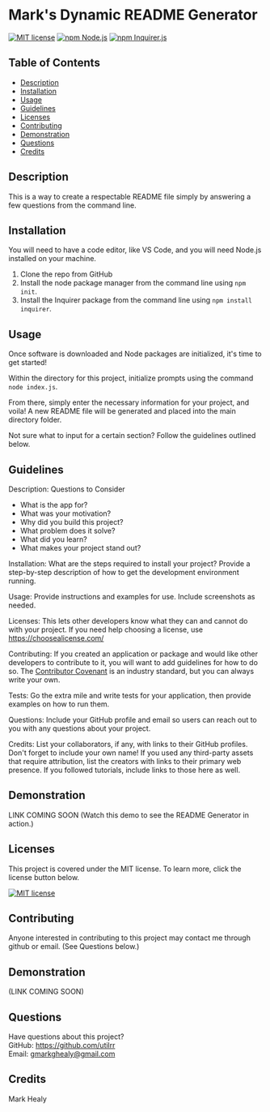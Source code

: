 # Mark's Dynamic README Generator

  [![MIT license](https://img.shields.io/badge/License-MIT-blue.svg)](https://lbesson.mit-license.org/)
  [![npm Node.js](https://img.shields.io/badge/npm-Node.js-green.svg)](https://nodejs.org/en/)
	[![npm Inquirer.js](https://img.shields.io/badge/npm-Inquirer.js-orange.svg)](https://www.npmjs.com/package/inquirer)
 
 ## Table of Contents
  * [Description](#description)
  * [Installation](#installation)
  * [Usage](#usage)
  * [Guidelines](#guidelines)
  * [Licenses](#licenses)
  * [Contributing](#contributing)
  * [Demonstration](#demonstration)
  * [Questions](#questions)
  * [Credits](#credits)
  
  ## Description
  This is a way to create a respectable README file simply by answering a few questions from the command line.
  
  ## Installation
  You will need to have a code editor, like VS Code, and you will need Node.js installed on your machine.
  
  1. Clone the repo from GitHub 
  2. Install the node package manager from the command line using `npm init`. 
  3. Install the Inquirer package from the command line using `npm install inquirer`.
  
  ## Usage
  Once software is downloaded and Node packages are initialized, it's time to get started!

  Within the directory for this project, initialize prompts using the command `node index.js`.

  From there, simply enter the necessary information for your project, and voila! A new README file will be generated and placed into     the main directory folder.

  Not sure what to input for a certain section? Follow the guidelines outlined below.
  
  ## Guidelines
  Description: Questions to Consider

  * What is the app for?
  * What was your motivation?
  * Why did you build this project?
  * What problem does it solve?
  * What did you learn?
  * What makes your project stand out?
  
  Installation: What are the steps required to install your project? Provide a step-by-step description of how to get the development environment running.
  
  Usage: Provide instructions and examples for use. Include screenshots as needed.

  Licenses: This lets other developers know what they can and cannot do with your project. If you need help choosing a license, use https://choosealicense.com/

  Contributing: If you created an application or package and would like other developers to contribute to it, you will want to add guidelines for how to do so. The [Contributor Covenant](https://www.contributor-covenant.org/) is an industry standard, but you can always write your own.

  Tests: Go the extra mile and write tests for your application, then provide examples on how to run them.

  Questions: Include your GitHub profile and email so users can reach out to you with any questions about your project.

  Credits: List your collaborators, if any, with links to their GitHub profiles. Don't forget to include your own name!
  If you used any third-party assets that require attribution, list the creators with links to their primary web presence.
  If you followed tutorials, include links to those here as well.
 
  ## Demonstration
  LINK COMING SOON (Watch this demo to see the README Generator in action.)
  
  ## Licenses
  This project is covered under the MIT license. To learn more, click the license button below.
  
  [![MIT license](https://img.shields.io/badge/License-MIT-blue.svg)](https://lbesson.mit-license.org/)
  
  ## Contributing
  Anyone interested in contributing to this project may contact me through github or email.
  (See Questions below.)
  
  ## Demonstration
  (LINK COMING SOON)
  
  ## Questions
  Have questions about this project?  
  GitHub: https://github.com/utilrr  
  Email: gmarkghealy@gmail.com
  
  ## Credits
  Mark Healy



